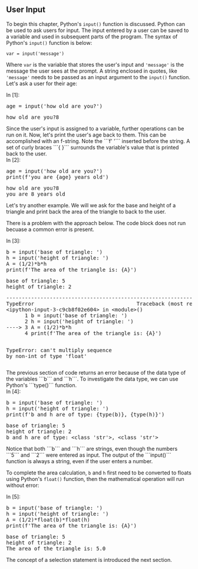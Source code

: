 
## User Input
To begin this chapter, Python's ```input()``` function is discussed. 
Python can be used to ask users for input. The input entered by a user can be saved to a variable and used in subsequent parts of the program. The syntax of Python's ```input()``` function is below:

```
var = input('message')
```

Where ```var``` is the variable that stores the user's input and ```'message'``` is the message the user sees at the prompt. A string enclosed in quotes, like ```'message'``` needs to be passed as an input argument to the ```input()``` function.  Let's ask a user for their age:
<div class="cell border-box-sizing code_cell rendered">
<div class="input">
<div class="prompt input_prompt">In&nbsp;[1]:</div>
<div class="inner_cell">
    <div class="input_area">
<div class=" highlight hl-ipython3"><pre><span></span><span class="n">age</span> <span class="o">=</span> <span class="nb">input</span><span class="p">(</span><span class="s1">&#39;how old are you?&#39;</span><span class="p">)</span>
</pre></div>

</div>
</div>
</div>

<div class="output_wrapper">
<div class="output">


<div class="output_area">

<div class="prompt"></div>


<div class="output_subarea output_stream output_stdout output_text">
<pre>how old are you?8
</pre>
</div>
</div>

</div>
</div>

</div>
Since the user's input is assigned to a variable, further operations can be run on it. Now, let's print the user's age back to them. This can be accomplished with an f-string. Note the ```f' '``` inserted before the string. A set of curly braces ```{  }``` surrounds the variable's value that is printed back to the user.
<div class="cell border-box-sizing code_cell rendered">
<div class="input">
<div class="prompt input_prompt">In&nbsp;[2]:</div>
<div class="inner_cell">
    <div class="input_area">
<div class=" highlight hl-ipython3"><pre><span></span><span class="n">age</span> <span class="o">=</span> <span class="nb">input</span><span class="p">(</span><span class="s1">&#39;how old are you?&#39;</span><span class="p">)</span>
<span class="nb">print</span><span class="p">(</span><span class="n">f</span><span class="s1">&#39;you are </span><span class="si">{age}</span><span class="s1"> years old&#39;</span><span class="p">)</span>
</pre></div>

</div>
</div>
</div>

<div class="output_wrapper">
<div class="output">


<div class="output_area">

<div class="prompt"></div>


<div class="output_subarea output_stream output_stdout output_text">
<pre>how old are you?8
you are 8 years old
</pre>
</div>
</div>

</div>
</div>

</div>
Let's try another example. We will we ask for the base and height of a triangle and print back the area of the triangle to back to the user. 

There is a problem with the approach below. The code block does not run becuase a common error is present.
<div class="cell border-box-sizing code_cell rendered">
<div class="input">
<div class="prompt input_prompt">In&nbsp;[3]:</div>
<div class="inner_cell">
    <div class="input_area">
<div class=" highlight hl-ipython3"><pre><span></span><span class="n">b</span> <span class="o">=</span> <span class="nb">input</span><span class="p">(</span><span class="s1">&#39;base of triangle: &#39;</span><span class="p">)</span>
<span class="n">h</span> <span class="o">=</span> <span class="nb">input</span><span class="p">(</span><span class="s1">&#39;height of triangle: &#39;</span><span class="p">)</span>
<span class="n">A</span> <span class="o">=</span> <span class="p">(</span><span class="mi">1</span><span class="o">/</span><span class="mi">2</span><span class="p">)</span><span class="o">*</span><span class="n">b</span><span class="o">*</span><span class="n">h</span>
<span class="nb">print</span><span class="p">(</span><span class="n">f</span><span class="s1">&#39;The area of the triangle is: </span><span class="si">{A}</span><span class="s1">&#39;</span><span class="p">)</span>
</pre></div>

</div>
</div>
</div>

<div class="output_wrapper">
<div class="output">


<div class="output_area">

<div class="prompt"></div>


<div class="output_subarea output_stream output_stdout output_text">
<pre>base of triangle: 5
height of triangle: 2
</pre>
</div>
</div>

<div class="output_area">

<div class="prompt"></div>


<div class="output_subarea output_text output_error">
<pre>
<span class="ansi-red-fg">---------------------------------------------------------------------------</span>
<span class="ansi-red-fg">TypeError</span>                                 Traceback (most recent call last)
<span class="ansi-green-fg">&lt;ipython-input-3-c9cb8f02e604&gt;</span> in <span class="ansi-cyan-fg">&lt;module&gt;</span><span class="ansi-blue-fg">()</span>
<span class="ansi-green-intense-fg ansi-bold">      1</span> b <span class="ansi-blue-fg">=</span> input<span class="ansi-blue-fg">(</span><span class="ansi-blue-fg">&#39;base of triangle: &#39;</span><span class="ansi-blue-fg">)</span>
<span class="ansi-green-intense-fg ansi-bold">      2</span> h <span class="ansi-blue-fg">=</span> input<span class="ansi-blue-fg">(</span><span class="ansi-blue-fg">&#39;height of triangle: &#39;</span><span class="ansi-blue-fg">)</span>
<span class="ansi-green-fg">----&gt; 3</span><span class="ansi-red-fg"> </span>A <span class="ansi-blue-fg">=</span> <span class="ansi-blue-fg">(</span><span class="ansi-cyan-fg">1</span><span class="ansi-blue-fg">/</span><span class="ansi-cyan-fg">2</span><span class="ansi-blue-fg">)</span><span class="ansi-blue-fg">*</span>b<span class="ansi-blue-fg">*</span>h
<span class="ansi-green-intense-fg ansi-bold">      4</span> print<span class="ansi-blue-fg">(</span><span class="ansi-blue-fg">f&#39;The area of the triangle is: {A}&#39;</span><span class="ansi-blue-fg">)</span>

<span class="ansi-red-fg">TypeError</span>: can&#39;t multiply sequence by non-int of type &#39;float&#39;</pre>
</div>
</div>

</div>
</div>

</div>
The previous section of code returns an error because of the data type of the variables ```b``` and ```h```. To investigate the data type, we can use Python's ```type()``` function.
<div class="cell border-box-sizing code_cell rendered">
<div class="input">
<div class="prompt input_prompt">In&nbsp;[4]:</div>
<div class="inner_cell">
    <div class="input_area">
<div class=" highlight hl-ipython3"><pre><span></span><span class="n">b</span> <span class="o">=</span> <span class="nb">input</span><span class="p">(</span><span class="s1">&#39;base of triangle: &#39;</span><span class="p">)</span>
<span class="n">h</span> <span class="o">=</span> <span class="nb">input</span><span class="p">(</span><span class="s1">&#39;height of triangle: &#39;</span><span class="p">)</span>
<span class="nb">print</span><span class="p">(</span><span class="n">f</span><span class="s1">&#39;b and h are of type: {type(b)}, {type(h)}&#39;</span><span class="p">)</span>
</pre></div>

</div>
</div>
</div>

<div class="output_wrapper">
<div class="output">


<div class="output_area">

<div class="prompt"></div>


<div class="output_subarea output_stream output_stdout output_text">
<pre>base of triangle: 5
height of triangle: 2
b and h are of type: &lt;class &#39;str&#39;&gt;, &lt;class &#39;str&#39;&gt;
</pre>
</div>
</div>

</div>
</div>

</div>
Notice that both ```b``` and ```h``` are strings, even though the numbers ```5``` and ```2``` were entered as input. The output of the ```input()``` function is always a string, even if the user enters a number. 

To complete the area calculation, ```b``` and ```h``` first need to be converted to floats using Python's ```float()``` function, then the mathematical operation will run without error:
<div class="cell border-box-sizing code_cell rendered">
<div class="input">
<div class="prompt input_prompt">In&nbsp;[5]:</div>
<div class="inner_cell">
    <div class="input_area">
<div class=" highlight hl-ipython3"><pre><span></span><span class="n">b</span> <span class="o">=</span> <span class="nb">input</span><span class="p">(</span><span class="s1">&#39;base of triangle: &#39;</span><span class="p">)</span>
<span class="n">h</span> <span class="o">=</span> <span class="nb">input</span><span class="p">(</span><span class="s1">&#39;height of triangle: &#39;</span><span class="p">)</span>
<span class="n">A</span> <span class="o">=</span> <span class="p">(</span><span class="mi">1</span><span class="o">/</span><span class="mi">2</span><span class="p">)</span><span class="o">*</span><span class="nb">float</span><span class="p">(</span><span class="n">b</span><span class="p">)</span><span class="o">*</span><span class="nb">float</span><span class="p">(</span><span class="n">h</span><span class="p">)</span>
<span class="nb">print</span><span class="p">(</span><span class="n">f</span><span class="s1">&#39;The area of the triangle is: </span><span class="si">{A}</span><span class="s1">&#39;</span><span class="p">)</span>
</pre></div>

</div>
</div>
</div>

<div class="output_wrapper">
<div class="output">


<div class="output_area">

<div class="prompt"></div>


<div class="output_subarea output_stream output_stdout output_text">
<pre>base of triangle: 5
height of triangle: 2
The area of the triangle is: 5.0
</pre>
</div>
</div>

</div>
</div>

</div>
The concept of a selection statement is introduced the next section. 
 

